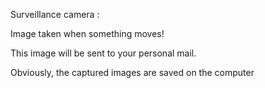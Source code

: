 Surveillance camera :

Image taken when something moves!

This image will be sent to your personal mail.

Obviously, the captured images are saved on the computer
